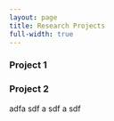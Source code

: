 ```yaml
---
layout: page
title: Research Projects
full-width: true
---
```


### Project 1

### Project 2

adfa sdf
a sdf
a sdf
